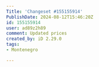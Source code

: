 ```yaml
---
Title: 'Changeset #155155914'
PublishDate: 2024-08-12T15:46:20Z
id: 155155914
user: ad89z2h89
comment: Updated prices
created_by: iD 2.29.0
tags:
- Montenegro

---
```

